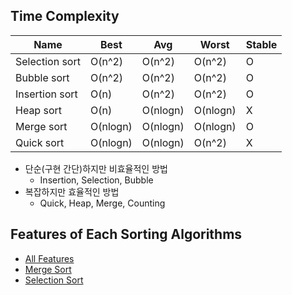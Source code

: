 ## Time Complexity
| Name           | Best     | Avg      | Worst    | Stable |
|----------------|----------|----------|----------|--------|
| Selection sort | O(n^2)   | O(n^2)   | O(n^2)   | O      |      
| Bubble sort    | O(n^2)   | O(n^2)   | O(n^2)   | O      |
| Insertion sort | O(n)     | O(n^2)   | O(n^2)   | O      |
| Heap sort      | O(n)     | O(nlogn) | O(nlogn) | X      |
| Merge sort     | O(nlogn) | O(nlogn) | O(nlogn) | O      |
| Quick sort     | O(nlogn) | O(nlogn) | O(n^2)   | X      |
- 단순(구현 간단)하지만 비효율적인 방법
  - Insertion, Selection, Bubble
- 복잡하지만 효율적인 방법
   - Quick, Heap, Merge, Counting
## Features of Each Sorting Algorithms
- [All Features](https://coding-factory.tistory.com/615)
- [Merge Sort](https://www.daleseo.com/sort-merge/)
- [Selection Sort](https://gmlwjd9405.github.io/2018/05/06/algorithm-selection-sort.html)
